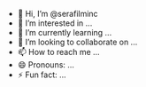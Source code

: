 - 👋 Hi, I’m @serafilminc
- 👀 I’m interested in ...
- 🌱 I’m currently learning ...
- 💞️ I’m looking to collaborate on ...
- 📫 How to reach me ...
- 😄 Pronouns: ...
- ⚡ Fun fact: ...

<!---
serafilminc/serafilminc is a ✨ special ✨ repository because its `README.md` (this file) appears on your GitHub profile.
You can click the Preview link to take a look at your changes.
--->
